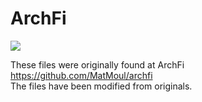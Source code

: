 # ArchFi

<img src="https://www.michaelrinderle.com/wp-content/uploads/2020/05/archfi.png" />

These files were originally found at ArchFi
https://github.com/MatMoul/archfi
<BR>
The files have been modified from originals. <BR>



